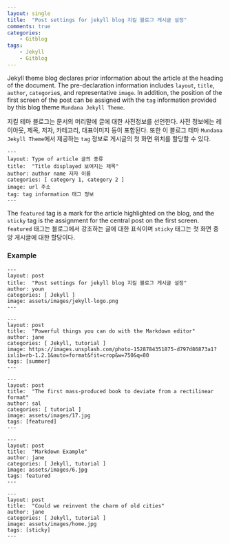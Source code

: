 ```yaml
---
layout: single
title:  "Post settings for jekyll blog 지킬 블로그 게시글 설정"
comments: true
categories:
    - Gitblog
tags: 
    - Jekyll
    - Gitblog
---
```



Jekyll theme blog declares prior information about the article at the heading of the document. The pre-declaration information includes `layout`, `title`, `author`, `categorie`s, and representative `image`. In addition, the position of the first screen of the post can be assigned with the `tag` information provided by this blog theme `Mundana Jekyll Theme`.

지킬 테마 블로그는 문서의 머리말에 글에 대한 사전정보를 선언한다. 사전 정보에는 레이아웃, 제목, 저자, 카테고리, 대표이미지 등이 포함된다. 또한 이 블로그 테마 `Mundana Jekyll Theme`에서 제공하는 `tag` 정보로 게시글의 첫 화면 위치를 할당할 수 있다. 


```
---
layout: Type of article 글의 종류
title:  "Title displayed 보여지는 제목"
author: author name 저자 이름
categories: [ category 1, category 2 ]
image: url 주소
tag: tag information 태그 정보
---
```


The `featured` tag is a mark for the article highlighted on the blog, and the `sticky` tag is the assignment for the central post on the first screen.  
`featured` 태그는 블로그에서 강조하는 글에 대한 표식이며 `sticky` 태그는 첫 화면 중앙 게시글에 대한 할당이다. 

### Example  
```
---
layout: post
title:  "Post settings for jekyll blog 지킬 블로그 게시글 설정"
author: youn
categories: [ Jekyll ]
image: assets/images/jekyll-logo.png
---

---
layout: post
title:  "Powerful things you can do with the Markdown editor"
author: jane
categories: [ Jekyll, tutorial ]
image: https://images.unsplash.com/photo-1528784351875-d797d86873a1?ixlib=rb-1.2.1&auto=format&fit=crop&w=750&q=80
tags: [summer]
---

---
layout: post
title:  "The first mass-produced book to deviate from a rectilinear format"
author: sal
categories: [ tutorial ]
image: assets/images/17.jpg
tags: [featured]
---

---
layout: post
title:  "Markdown Example"
author: jane
categories: [ Jekyll, tutorial ]
image: assets/images/6.jpg
tags: featured
---

---
layout: post
title:  "Could we reinvent the charm of old cities"
author: jane
categories: [ Jekyll, tutorial ]
image: assets/images/home.jpg
tags: [sticky]
---
```
